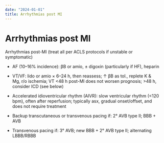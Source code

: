 ```yaml
---
date: "2024-01-01"
title: Arrhythmias post MI
---
```


# Arrhythmias post MI

Arrhythmias post-MI (treat all per ACLS protocols if unstable or symptomatic)

* AF (10–16% incidence): βB or amio, ± digoxin (particularly if HF), heparin

* VT/VF: lido or amio × 6–24 h, then reassess; ↑ βB as tol., replete K & Mg, r/o ischemia; VT <48 h post-MI does not worsen prognosis; >48 h, consider ICD (see below)

* Accelerated idioventricular rhythm (AIVR): slow ventricular rhythm (<120 bpm), often after reperfusion; typically asx, gradual onset/offset, and does not require treatment

* Backup transcutaneous or transvenous pacing if: 2° AVB type II; BBB + AVB

* Transvenous pacing if: 3° AVB; new BBB + 2° AVB type II; alternating LBBB/RBBB
